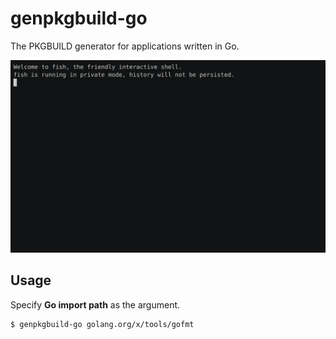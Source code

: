 # genpkgbuild-go

The PKGBUILD generator for applications written in Go.

![Demo Video](./demo.png)

## Usage

Specify **Go import path** as the argument.

```
$ genpkgbuild-go golang.org/x/tools/gofmt
```
